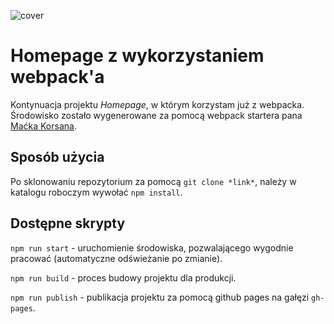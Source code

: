 ![cover](https://cotenfrontend.pl/img/cover.png)

# Homepage z wykorzystaniem webpack'a 

Kontynuacja projektu *Homepage*, w którym korzystam już z webpacka.  
Środowisko zostało wygenerowane za pomocą webpack startera pana [Maćka Korsana](https://github.com/maciejkorsan/wtf-webpack-starter).

## Sposób użycia

Po sklonowaniu repozytorium za pomocą `git clone *link*`, należy w katalogu roboczym wywołać `npm install`.

## Dostępne skrypty

`npm run start` - uruchomienie środowiska, pozwalającego wygodnie pracować (automatyczne odświeżanie po zmianie).

`npm run build` - proces budowy projektu dla produkcji.

`npm run publish` - publikacja projektu za pomocą github pages na gałęzi `gh-pages`.

